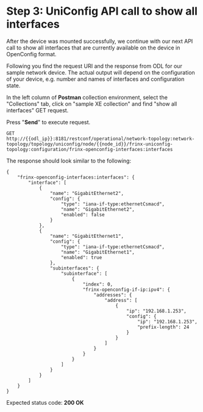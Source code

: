 # Step 3: UniConfig API call to show all interfaces

After the device was mounted successfully, we continue with our next API call to show all interfaces that are currently available on the device in OpenConfig format.  

Following you find the request URI and the response from ODL for our sample network device. The actual output will depend on the configuration of your device, e.g. number and names of interfaces and configuration state.  

In the left column of **Postman** collection environment, select the "Collections" tab, click on "sample XE collection" and find "show all interfaces" GET request.

Press "**Send**" to execute request.

```
GET 
http://{{odl_ip}}:8181/restconf/operational/network-topology:network-topology/topology/uniconfig/node/{{node_id}}/frinx-uniconfig-topology:configuration/frinx-openconfig-interfaces:interfaces
```
The response should look similar to the following:

```
{
    "frinx-openconfig-interfaces:interfaces": {
        "interface": [
            {
                "name": "GigabitEthernet2",
                "config": {
                    "type": "iana-if-type:ethernetCsmacd",
                    "name": "GigabitEthernet2",
                    "enabled": false
                }
            },
            {
                "name": "GigabitEthernet1",
                "config": {
                    "type": "iana-if-type:ethernetCsmacd",
                    "name": "GigabitEthernet1",
                    "enabled": true
                },
                "subinterfaces": {
                    "subinterface": [
                        {
                            "index": 0,
                            "frinx-openconfig-if-ip:ipv4": {
                                "addresses": {
                                    "address": [
                                        {
                                            "ip": "192.168.1.253",
                                            "config": {
                                                "ip": "192.168.1.253",
                                                "prefix-length": 24
                                            }
                                        }
                                    ]
                                }
                            }
                        }
                    ]
                }
            }
        ]
    }
}
```
Expected status code: **200 OK**
